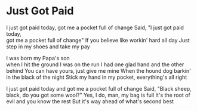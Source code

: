 # Just Got Paid  
  
I just got paid today,
got me a pocket full of change
Said, "I just got paid today,  
got me a pocket full of change"
If you believe like workin' hard all day
Just step in my shoes and take my pay
  
I was born my Papa's son  
when I hit the ground I was on the run
I had one glad hand and the other behind
You can have yours, just give me mine
When the hound dog barkin' in the black of the night
Stick my hand in my pocket, everything's all right
  
I just got paid today and got me a pocket full of change
Said, "Black sheep, black, do you got some wool?"
Yes, I do, man, my bag is full
It's the root of evil and you know the rest
But it's way ahead of what's second best  
